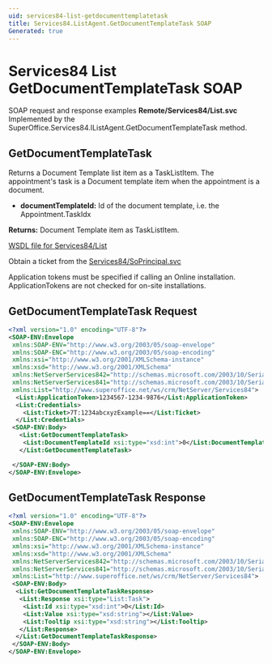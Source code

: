 ```yaml
---
uid: services84-list-getdocumenttemplatetask
title: Services84.ListAgent.GetDocumentTemplateTask SOAP
Generated: true
---
```


# Services84 List GetDocumentTemplateTask SOAP

SOAP request and response examples **Remote/Services84/List.svc**
Implemented by the <see cref="M:SuperOffice.Services84.IListAgent.GetDocumentTemplateTask">SuperOffice.Services84.IListAgent.GetDocumentTemplateTask</see> method.

## GetDocumentTemplateTask

Returns a Document Template list item as a TaskListItem. The appointment's task is a Document template item when the appointment is a document.

* **documentTemplateId:** Id of the document template, i.e. the Appointment.TaskIdx

**Returns:** Document Template item as TaskListItem.


[WSDL file for Services84/List](../Services84-List.md)

Obtain a ticket from the [Services84/SoPrincipal.svc](../SoPrincipal/SoPrincipal.md)

Application tokens must be specified if calling an Online installation. ApplicationTokens are not checked for on-site installations.

## GetDocumentTemplateTask Request

```xml
<?xml version="1.0" encoding="UTF-8"?>
<SOAP-ENV:Envelope
 xmlns:SOAP-ENV="http://www.w3.org/2003/05/soap-envelope"
 xmlns:SOAP-ENC="http://www.w3.org/2003/05/soap-encoding"
 xmlns:xsi="http://www.w3.org/2001/XMLSchema-instance"
 xmlns:xsd="http://www.w3.org/2001/XMLSchema"
 xmlns:NetServerServices842="http://schemas.microsoft.com/2003/10/Serialization/Arrays"
 xmlns:NetServerServices841="http://schemas.microsoft.com/2003/10/Serialization/"
 xmlns:List="http://www.superoffice.net/ws/crm/NetServer/Services84">
  <List:ApplicationToken>1234567-1234-9876</List:ApplicationToken>
  <List:Credentials>
    <List:Ticket>7T:1234abcxyzExample==</List:Ticket>
  </List:Credentials>
 <SOAP-ENV:Body>
   <List:GetDocumentTemplateTask>
    <List:DocumentTemplateId xsi:type="xsd:int">0</List:DocumentTemplateId>
   </List:GetDocumentTemplateTask>

 </SOAP-ENV:Body>
</SOAP-ENV:Envelope>

```


## GetDocumentTemplateTask Response

```xml
<?xml version="1.0" encoding="UTF-8"?>
<SOAP-ENV:Envelope
 xmlns:SOAP-ENV="http://www.w3.org/2003/05/soap-envelope"
 xmlns:SOAP-ENC="http://www.w3.org/2003/05/soap-encoding"
 xmlns:xsi="http://www.w3.org/2001/XMLSchema-instance"
 xmlns:xsd="http://www.w3.org/2001/XMLSchema"
 xmlns:NetServerServices842="http://schemas.microsoft.com/2003/10/Serialization/Arrays"
 xmlns:NetServerServices841="http://schemas.microsoft.com/2003/10/Serialization/"
 xmlns:List="http://www.superoffice.net/ws/crm/NetServer/Services84">
 <SOAP-ENV:Body>
  <List:GetDocumentTemplateTaskResponse>
   <List:Response xsi:type="List:Task">
    <List:Id xsi:type="xsd:int">0</List:Id>
    <List:Value xsi:type="xsd:string"></List:Value>
    <List:Tooltip xsi:type="xsd:string"></List:Tooltip>
   </List:Response>
  </List:GetDocumentTemplateTaskResponse>
 </SOAP-ENV:Body>
</SOAP-ENV:Envelope>

```

